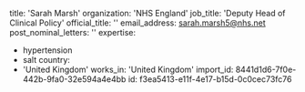 title: 'Sarah Marsh'
organization: 'NHS England'
job_title: 'Deputy Head of Clinical Policy'
official_title: ''
email_address: sarah.marsh5@nhs.net
post_nominal_letters: ''
expertise:
  - hypertension
  - salt
country:
  - 'United Kingdom'
works_in: 'United Kingdom'
import_id: 8441d1d6-7f0e-442b-9fa0-32e594a4e4bb
id: f3ea5413-e11f-4e17-b15d-0c0cec73fc76
